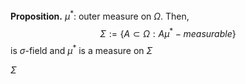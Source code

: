 **Proposition.** $\mu^*$: outer measure on $\Omega$. Then,
$$\Sigma := \{ A \subset \Omega: A  \mu^*-measurable \}$$
is $\sigma$-field and 
$\mu^*$ is a measure on $\Sigma$

$\Sigma$
<!--stackedit_data:
eyJoaXN0b3J5IjpbODc5MDkyNTQ0XX0=
-->
